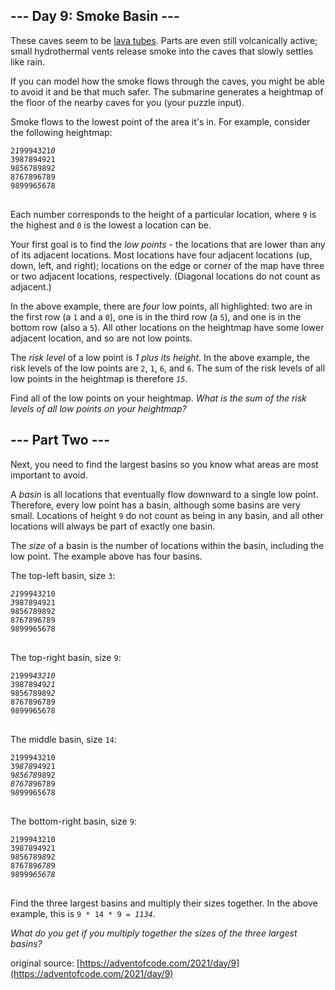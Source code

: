 ## --- Day 9: Smoke Basin ---
These caves seem to be [lava tubes](https://en.wikipedia.org/wiki/Lava_tube). Parts are even still volcanically active; small hydrothermal vents release smoke into the caves that slowly settles like rain.

If you can model how the smoke flows through the caves, you might be able to avoid it and be that much safer. The submarine generates a heightmap of the floor of the nearby caves for you (your puzzle input).

Smoke flows to the lowest point of the area it's in. For example, consider the following heightmap:

<pre>
<code>2<em>1</em>9994321<em>0</em>
3987894921
98<em>5</em>6789892
8767896789
989996<em>5</em>678
</code>
</pre>

Each number corresponds to the height of a particular location, where <code>9</code> is the highest and <code>0</code> is the lowest a location can be.

Your first goal is to find the <em>low points</em> - the locations that are lower than any of its adjacent locations. Most locations have four adjacent locations (up, down, left, and right); locations on the edge or corner of the map have three or two adjacent locations, respectively. (Diagonal locations do not count as adjacent.)

In the above example, there are <em>four</em> low points, all highlighted: two are in the first row (a <code>1</code> and a <code>0</code>), one is in the third row (a <code>5</code>), and one is in the bottom row (also a <code>5</code>). All other locations on the heightmap have some lower adjacent location, and so are not low points.

The <em>risk level</em> of a low point is <em>1 plus its height</em>. In the above example, the risk levels of the low points are <code>2</code>, <code>1</code>, <code>6</code>, and <code>6</code>. The sum of the risk levels of all low points in the heightmap is therefore <code><em>15</em></code>.

Find all of the low points on your heightmap. <em>What is the sum of the risk levels of all low points on your heightmap?</em>


## --- Part Two ---
Next, you need to find the largest basins so you know what areas are most important to avoid.

A <em>basin</em> is all locations that eventually flow downward to a single low point. Therefore, every low point has a basin, although some basins are very small. Locations of height <code>9</code> do not count as being in any basin, and all other locations will always be part of exactly one basin.

The <em>size</em> of a basin is the number of locations within the basin, including the low point. The example above has four basins.

The top-left basin, size <code>3</code>:

<pre>
<code><em>21</em>99943210
<em>3</em>987894921
9856789892
8767896789
9899965678
</code>
</pre>

The top-right basin, size <code>9</code>:

<pre>
<code>21999<em>43210</em>
398789<em>4</em>9<em>21</em>
985678989<em>2</em>
8767896789
9899965678
</code>
</pre>

The middle basin, size <code>14</code>:

<pre>
<code>2199943210
39<em>878</em>94921
9<em>85678</em>9892
<em>87678</em>96789
9<em>8</em>99965678
</code>
</pre>

The bottom-right basin, size <code>9</code>:

<pre>
<code>2199943210
3987894921
9856789<em>8</em>92
876789<em>678</em>9
98999<em>65678</em>
</code>
</pre>

Find the three largest basins and multiply their sizes together. In the above example, this is <code>9 * 14 * 9 = <em>1134</em></code>.

<em>What do you get if you multiply together the sizes of the three largest basins?</em>

original source: [https://adventofcode.com/2021/day/9](https://adventofcode.com/2021/day/9)